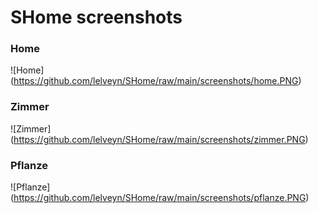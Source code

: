 # SHome screenshots

### Home
![Home] (https://github.com/lelveyn/SHome/raw/main/screenshots/home.PNG)

### Zimmer
![Zimmer] (https://github.com/lelveyn/SHome/raw/main/screenshots/zimmer.PNG)

### Pflanze

![Pflanze] (https://github.com/lelveyn/SHome/raw/main/screenshots/pflanze.PNG)